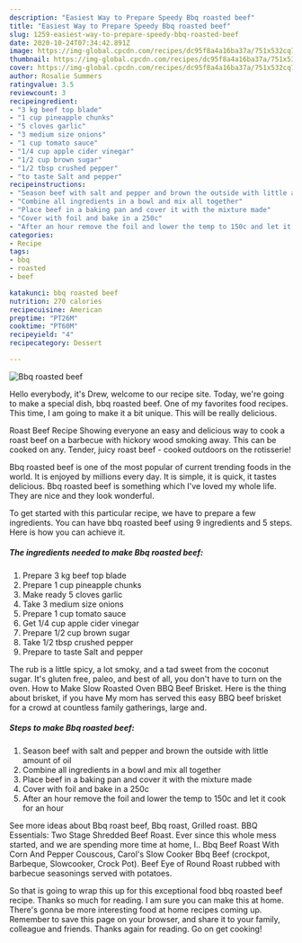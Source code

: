 ```yaml
---
description: "Easiest Way to Prepare Speedy Bbq roasted beef"
title: "Easiest Way to Prepare Speedy Bbq roasted beef"
slug: 1259-easiest-way-to-prepare-speedy-bbq-roasted-beef
date: 2020-10-24T07:34:42.891Z
image: https://img-global.cpcdn.com/recipes/dc95f8a4a16ba37a/751x532cq70/bbq-roasted-beef-recipe-main-photo.jpg
thumbnail: https://img-global.cpcdn.com/recipes/dc95f8a4a16ba37a/751x532cq70/bbq-roasted-beef-recipe-main-photo.jpg
cover: https://img-global.cpcdn.com/recipes/dc95f8a4a16ba37a/751x532cq70/bbq-roasted-beef-recipe-main-photo.jpg
author: Rosalie Summers
ratingvalue: 3.5
reviewcount: 3
recipeingredient:
- "3 kg beef top blade"
- "1 cup pineapple chunks"
- "5 cloves garlic"
- "3 medium size onions"
- "1 cup tomato sauce"
- "1/4 cup apple cider vinegar"
- "1/2 cup brown sugar"
- "1/2 tbsp crushed pepper"
- "to taste Salt and pepper"
recipeinstructions:
- "Season beef with salt and pepper and brown the outside with little amount of oil"
- "Combine all ingredients in a bowl and mix all together"
- "Place beef in a baking pan and cover it with the mixture made"
- "Cover with foil and bake in a 250c"
- "After an hour remove the foil and lower the temp to 150c and let it cook for an hour"
categories:
- Recipe
tags:
- bbq
- roasted
- beef

katakunci: bbq roasted beef 
nutrition: 270 calories
recipecuisine: American
preptime: "PT26M"
cooktime: "PT60M"
recipeyield: "4"
recipecategory: Dessert

---
```



![Bbq roasted beef](https://img-global.cpcdn.com/recipes/dc95f8a4a16ba37a/751x532cq70/bbq-roasted-beef-recipe-main-photo.jpg)

Hello everybody, it's Drew, welcome to our recipe site. Today, we're going to make a special dish, bbq roasted beef. One of my favorites food recipes. This time, I am going to make it a bit unique. This will be really delicious.

Roast Beef Recipe Showing everyone an easy and delicious way to cook a roast beef on a barbecue with hickory wood smoking away. This can be cooked on any. Tender, juicy roast beef - cooked outdoors on the rotisserie!

Bbq roasted beef is one of the most popular of current trending foods in the world. It is enjoyed by millions every day. It is simple, it is quick, it tastes delicious. Bbq roasted beef is something which I've loved my whole life. They are nice and they look wonderful.


To get started with this particular recipe, we have to prepare a few ingredients. You can have bbq roasted beef using 9 ingredients and 5 steps. Here is how you can achieve it.

<!--inarticleads1-->

##### The ingredients needed to make Bbq roasted beef:

1. Prepare 3 kg beef top blade
1. Prepare 1 cup pineapple chunks
1. Make ready 5 cloves garlic
1. Take 3 medium size onions
1. Prepare 1 cup tomato sauce
1. Get 1/4 cup apple cider vinegar
1. Prepare 1/2 cup brown sugar
1. Take 1/2 tbsp crushed pepper
1. Prepare to taste Salt and pepper


The rub is a little spicy, a lot smoky, and a tad sweet from the coconut sugar. It&#39;s gluten free, paleo, and best of all, you don&#39;t have to turn on the oven. How to Make Slow Roasted Oven BBQ Beef Brisket. Here is the thing about brisket, if you have My mom has served this easy BBQ beef brisket for a crowd at countless family gatherings, large and. 

<!--inarticleads2-->

##### Steps to make Bbq roasted beef:

1. Season beef with salt and pepper and brown the outside with little amount of oil
1. Combine all ingredients in a bowl and mix all together
1. Place beef in a baking pan and cover it with the mixture made
1. Cover with foil and bake in a 250c
1. After an hour remove the foil and lower the temp to 150c and let it cook for an hour


See more ideas about Bbq roast beef, Bbq roast, Grilled roast. BBQ Essentials: Two Stage Shredded Beef Roast. Ever since this whole mess started, and we are spending more time at home, I.. Bbq Beef Roast With Corn And Pepper Couscous, Carol&#39;s Slow Cooker Bbq Beef (crockpot, Barbeque, Slowcooker, Crock Pot). Beef Eye of Round Roast rubbed with barbecue seasonings served with potatoes. 

So that is going to wrap this up for this exceptional food bbq roasted beef recipe. Thanks so much for reading. I am sure you can make this at home. There's gonna be more interesting food at home recipes coming up. Remember to save this page on your browser, and share it to your family, colleague and friends. Thanks again for reading. Go on get cooking!
